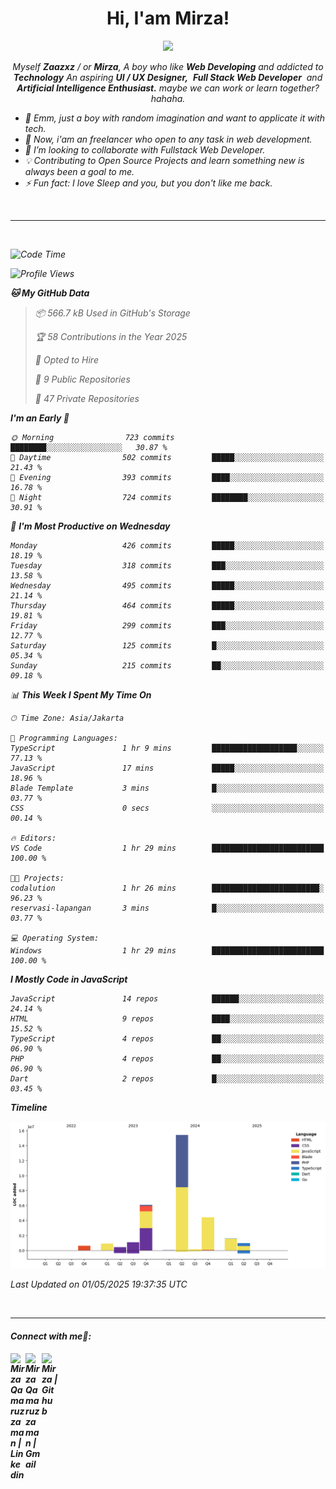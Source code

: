 <h1 align="center">Hi, I'am Mirza!</h1>
<p align="center">
  <a href="https://github.com/Ratheshan03/readme-typing-svg"><img src="https://readme-typing-svg.herokuapp.com?lines=UI+/+UX+Designer;Full+Stack+Web+Developer;IT+Enthusiast;Artificial+Intelligence+Addicted;&center=true&width=500&height=50"></a>
</p>

<p align="center">
  <em>
    Myself <b>Zaazxz</b> / or <b>Mirza</b>, A boy who like <b>Web Developing</b> and addicted to <b>Technology</b>
    An aspiring <b>UI / UX Designer,</b>&nbsp; <b>Full Stack Web Developer</b>&nbsp; and <b> Artificial Intelligence Enthusiast.</b> maybe we can work or learn together? hahaha.
  <br>
</p>

- 🧞 Emm, just a boy with random imagination and want to applicate it with tech.
- 🔭 Now, i'am an freelancer who open to any task in web development.
- 👯 I’m looking to collaborate with Fullstack Web Developer.
- 💡 Contributing to Open Source Projects and learn something new is always been a goal to me.
- ⚡ Fun fact: I love Sleep and you, but you don't like me back.
<br>

---

<br>

<!--START_SECTION:waka-->
![Code Time](http://img.shields.io/badge/Code%20Time-785%20hrs-blue)

![Profile Views](http://img.shields.io/badge/Profile%20Views-0-blue)

**🐱 My GitHub Data** 

> 📦 566.7 kB Used in GitHub's Storage 
 > 
> 🏆 58 Contributions in the Year 2025
 > 
> 💼 Opted to Hire
 > 
> 📜 9 Public Repositories 
 > 
> 🔑 47 Private Repositories 
 > 
**I'm an Early 🐤** 

```text
🌞 Morning                723 commits         ████████░░░░░░░░░░░░░░░░░   30.87 % 
🌆 Daytime                502 commits         █████░░░░░░░░░░░░░░░░░░░░   21.43 % 
🌃 Evening                393 commits         ████░░░░░░░░░░░░░░░░░░░░░   16.78 % 
🌙 Night                  724 commits         ████████░░░░░░░░░░░░░░░░░   30.91 % 
```
📅 **I'm Most Productive on Wednesday** 

```text
Monday                   426 commits         █████░░░░░░░░░░░░░░░░░░░░   18.19 % 
Tuesday                  318 commits         ███░░░░░░░░░░░░░░░░░░░░░░   13.58 % 
Wednesday                495 commits         █████░░░░░░░░░░░░░░░░░░░░   21.14 % 
Thursday                 464 commits         █████░░░░░░░░░░░░░░░░░░░░   19.81 % 
Friday                   299 commits         ███░░░░░░░░░░░░░░░░░░░░░░   12.77 % 
Saturday                 125 commits         █░░░░░░░░░░░░░░░░░░░░░░░░   05.34 % 
Sunday                   215 commits         ██░░░░░░░░░░░░░░░░░░░░░░░   09.18 % 
```


📊 **This Week I Spent My Time On** 

```text
🕑︎ Time Zone: Asia/Jakarta

💬 Programming Languages: 
TypeScript               1 hr 9 mins         ███████████████████░░░░░░   77.13 % 
JavaScript               17 mins             █████░░░░░░░░░░░░░░░░░░░░   18.96 % 
Blade Template           3 mins              █░░░░░░░░░░░░░░░░░░░░░░░░   03.77 % 
CSS                      0 secs              ░░░░░░░░░░░░░░░░░░░░░░░░░   00.14 % 

🔥 Editors: 
VS Code                  1 hr 29 mins        █████████████████████████   100.00 % 

🐱‍💻 Projects: 
codalution               1 hr 26 mins        ████████████████████████░   96.23 % 
reservasi-lapangan       3 mins              █░░░░░░░░░░░░░░░░░░░░░░░░   03.77 % 

💻 Operating System: 
Windows                  1 hr 29 mins        █████████████████████████   100.00 % 
```

**I Mostly Code in JavaScript** 

```text
JavaScript               14 repos            ██████░░░░░░░░░░░░░░░░░░░   24.14 % 
HTML                     9 repos             ████░░░░░░░░░░░░░░░░░░░░░   15.52 % 
TypeScript               4 repos             ██░░░░░░░░░░░░░░░░░░░░░░░   06.90 % 
PHP                      4 repos             ██░░░░░░░░░░░░░░░░░░░░░░░   06.90 % 
Dart                     2 repos             █░░░░░░░░░░░░░░░░░░░░░░░░   03.45 % 
```



**Timeline**

![Lines of Code chart](https://raw.githubusercontent.com/zaazxz/zaazxz/main/assets/bar_graph.png)


 Last Updated on 01/05/2025 19:37:35 UTC
<!--END_SECTION:waka-->

<br>

---

<h4> Connect with me🤝: <h4>
  </hr>
  <a href="https://www.linkedin.com/in/mirzaqamaruzzaman18/">
   <img align="left" alt=" Mirza Qamaruzzaman | Linkedin" width="24px" src="https://www.vectorlogo.zone/logos/linkedin/linkedin-icon.svg" />
  </a>
  <a href="mailto:mirzaqamaruzzaman18@gmail.com">
    <img align="left" alt=" Mirza Qamaruzzaman | Gmail" width="26px" src="https://www.vectorlogo.zone/logos/gmail/gmail-icon.svg" />
  </a>
   <a href="https://github.com/zaazxz">
    <img align="left" alt=" Mirza | Github" width="26px" src="https://www.vectorlogo.zone/logos/github/github-tile.svg" />
  </a>
  <br>
